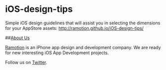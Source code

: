 iOS-design-tips
===============
Simple iOS design guidelines that will assist you in selecting the dimensions for your AppStore assets:
http://ramotion.github.io/iOS-design-tips/
 
##[About Us](http://dev.ramotion.com?utm_source=gthb&utm_medium=special&utm_campaign=iOS-design-tips)

[Ramotion](http://dev.ramotion.com?utm_source=gthb&utm_medium=special&utm_campaign=iOS-design-tips) is an iPhone app design and development company. We are ready for new interesting iOS App Development projects.

Follow us on [Twitter](http://twitter.com/ramotion).
